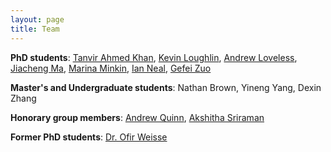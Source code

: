 ```yaml
---
layout: page
title: Team
---
```


**PhD students**: [Tanvir Ahmed Khan](http://web.eecs.umich.edu/~takh/), [Kevin Loughlin](https://www.kevinloughlin.org/), [Andrew Loveless](http://andrewloveless.com/), [Jiacheng Ma](https://jcma.me/), [Marina Minkin](https://web.eecs.umich.edu/~minkin/), [Ian Neal](https://about.iangneal.io/), [Gefei Zuo](https://web.eecs.umich.edu/~gefeizuo/) 

**Master's and Undergraduate students**: Nathan Brown, Yineng Yang, Dexin Zhang

**Honorary group members**: [Andrew Quinn](https://web.eecs.umich.edu/~arquinn/), [Akshitha Sriraman](https://akshithasriraman.eecs.umich.edu/)

**Former PhD students**: [Dr. Ofir Weisse](http://www.ofirweisse.com/)
